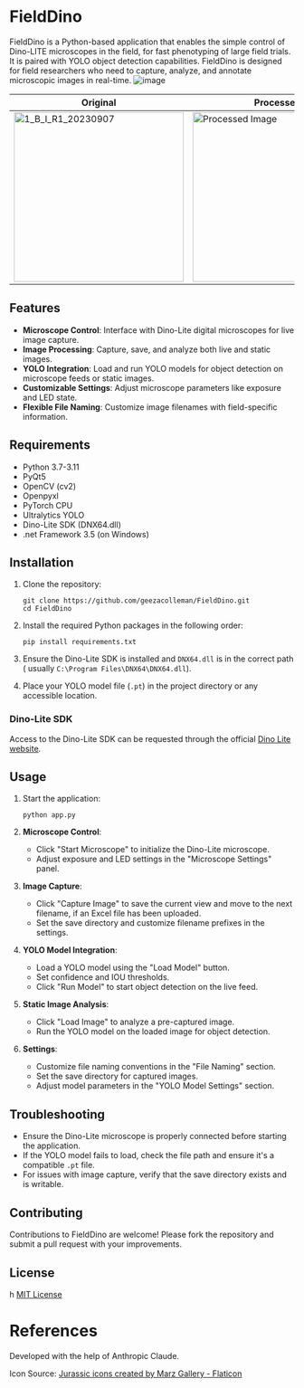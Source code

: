 # FieldDino

FieldDino is a Python-based application that enables the simple control of Dino-LITE microscopes in the field, for fast
phenotyping of large field trials. It is paired with YOLO object detection capabilities. FieldDino is 
designed for field researchers who need to capture, analyze, and annotate microscopic images in real-time.
![image](https://github.com/user-attachments/assets/675d2f4f-eb6c-4b0a-a024-7fed5197da9b)

| Original                                                                                                                        | Processed                                                                                                                      |
|---------------------------------------------------------------------------------------------------------------------------------|--------------------------------------------------------------------------------------------------------------------------------|
| <img src="https://github.com/user-attachments/assets/d2232762-e3fc-4608-86be-e515e66986c8" alt="1_B_I_R1_20230907" width="300"> | <img src="https://github.com/user-attachments/assets/9bf466e8-6526-40b2-a67f-41fb4833c510" alt="Processed Image"  width="300"> |

## Features

- **Microscope Control**: Interface with Dino-Lite digital microscopes for live image capture.
- **Image Processing**: Capture, save, and analyze both live and static images.
- **YOLO Integration**: Load and run YOLO models for object detection on microscope feeds or static images.
- **Customizable Settings**: Adjust microscope parameters like exposure and LED state.
- **Flexible File Naming**: Customize image filenames with field-specific information.

## Requirements

- Python 3.7-3.11 
- PyQt5
- OpenCV (cv2)
- Openpyxl
- PyTorch CPU
- Ultralytics YOLO
- Dino-Lite SDK (DNX64.dll)
- .net Framework 3.5 (on Windows)

## Installation

1. Clone the repository:
   ```
   git clone https://github.com/geezacolleman/FieldDino.git
   cd FieldDino
   ```

2. Install the required Python packages in the following order:
   ```
   pip install requirements.txt
   ```

3. Ensure the Dino-Lite SDK is installed and `DNX64.dll` is in the correct path (
   usually `C:\Program Files\DNX64\DNX64.dll`).

4. Place your YOLO model file (`.pt`) in the project directory or any accessible location.

### Dino-Lite SDK
Access to the Dino-Lite SDK can be requested through the official [Dino Lite website](https://www.dino-lite.com/download06.php).

## Usage

1. Start the application:
   ```
   python app.py
   ```

2. **Microscope Control**:
    - Click "Start Microscope" to initialize the Dino-Lite microscope.
    - Adjust exposure and LED settings in the "Microscope Settings" panel.

3. **Image Capture**:
    - Click "Capture Image" to save the current view and move to the next filename, if an Excel file has been uploaded.
    - Set the save directory and customize filename prefixes in the settings.

4. **YOLO Model Integration**:
    - Load a YOLO model using the "Load Model" button.
    - Set confidence and IOU thresholds.
    - Click "Run Model" to start object detection on the live feed.

5. **Static Image Analysis**:
    - Click "Load Image" to analyze a pre-captured image.
    - Run the YOLO model on the loaded image for object detection.

6. **Settings**:
    - Customize file naming conventions in the "File Naming" section.
    - Set the save directory for captured images.
    - Adjust model parameters in the "YOLO Model Settings" section.

## Troubleshooting

- Ensure the Dino-Lite microscope is properly connected before starting the application.
- If the YOLO model fails to load, check the file path and ensure it's a compatible `.pt` file.
- For issues with image capture, verify that the save directory exists and is writable.

## Contributing

Contributions to FieldDino are welcome! Please fork the repository and submit a pull request with your improvements.

## License
h
[MIT License](LICENSE)

# References
Developed with the help of Anthropic Claude.

Icon Source:
<a href="https://www.flaticon.com/free-icons/jurassic" title="jurassic icons">Jurassic icons created by Marz Gallery -
Flaticon</a>
